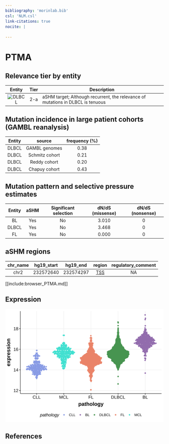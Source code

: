 ```yaml
---
bibliography: 'morinlab.bib'
csl: 'NLM.csl'
link-citations: true
nocite: |
  
---
```

# PTMA

## Relevance tier by entity

|Entity|Tier|Description                              |
|:------:|:----:|-----------------------------------------|
|![DLBCL](images/icons/tables/DLBCL_tier2.png) |2-a | aSHM target; Although recurrent, the relevance of mutations in DLBCL is tenuous |

## Mutation incidence in large patient cohorts (GAMBL reanalysis)

|Entity|source        |frequency (%)|
|:------:|:--------------:|:-------------:|
|DLBCL |GAMBL genomes |0.38         |
|DLBCL |Schmitz cohort|0.21         |
|DLBCL |Reddy cohort  |0.20         |
|DLBCL |Chapuy cohort |0.43         |

## Mutation pattern and selective pressure estimates

|Entity|aSHM|Significant selection|dN/dS (missense)|dN/dS (nonsense)|
|:------:|:----:|:---------------------:|:----------------:|:----------------:|
|BL    |Yes |No                   |3.010           |0               |
|DLBCL |Yes |No                   |3.468           |0               |
|FL    |Yes |No                   |0.000           |0               |

## aSHM regions

|chr_name|hg19_start|hg19_end |region                                                                                     |regulatory_comment|
|:--------:|:----------:|:---------:|:-------------------------------------------------------------------------------------------:|:------------------:|
|chr2    |232572640 |232574297|[TSS](https://genome.ucsc.edu/s/rdmorin/GAMBL%20hg19?position=chr2%3A232572640%2D232574297)|NA                |


[[include:browser_PTMA.md]]

## Expression
![](images/gene_expression/PTMA_by_pathology.svg)
<!-- ORIGIN: Unknown -->

## References

